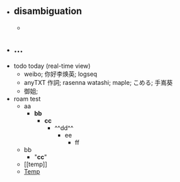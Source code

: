 - disambiguation
    - 
    - 
- ...
    - 
- todo today (real-time view)
    - weibo; 你好李焕英; logseq
    - anyTXT 作詞; rasenna watashi; maple; こめる; 手嶌葵
    - 御姐;
- roam test
    - aa
        - **bb**
            - __cc__
                - ^^dd^^
                    - ee
                        - ff
    - bb
        - "__cc__"
    - [[temp]]
    - [Temp]([[temp]])
